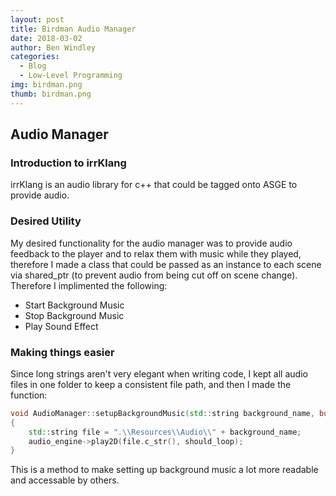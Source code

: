 ```yaml
---
layout: post
title: Birdman Audio Manager
date: 2018-03-02
author: Ben Windley
categories:
  - Blog
  - Low-Level Programming
img: birdman.png
thumb: birdman.png
---
```

## Audio Manager

### Introduction to irrKlang
irrKlang is an audio library for c++ that could be tagged onto ASGE to provide audio.

### Desired Utility
My desired functionality for the audio manager was to provide audio feedback to the player and to relax them with music while they played, therefore I made a class that could be passed as an instance to each scene via shared_ptr (to prevent audio from being cut off on scene change). Therefore I implimented the following:
- Start Background Music
- Stop Background Music
- Play Sound Effect

### Making things easier
Since long strings aren't very elegant when writing code, I kept all audio files in one folder to keep a consistent file path, and then I made the function:
```C++
void AudioManager::setupBackgroundMusic(std::string background_name, bool should_loop)
{
	std::string file = ".\\Resources\\Audio\\" + background_name;
	audio_engine->play2D(file.c_str(), should_loop);
}
```
This is a method to make setting up background music a lot more readable and accessable by others. 